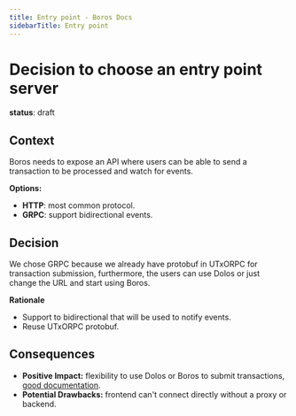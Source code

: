 ```yaml
---
title: Entry point - Boros Docs
sidebarTitle: Entry point
---
```


# Decision to choose an entry point server

**status**: draft

## Context

Boros needs to expose an API where users can be able to send a transaction to be processed and watch for events.

**Options:**
  - **HTTP**: most common protocol.
  - **GRPC**: support bidirectional events.

## Decision

We chose GRPC because we already have protobuf in UTxORPC for transaction submission, furthermore, the users can use Dolos or just change the URL and start using Boros.

**Rationale**
  - Support to bidirectional that will be used to notify events.
  - Reuse UTxORPC protobuf.


## Consequences
  - **Positive Impact:** flexibility to use Dolos or Boros to submit transactions, [good documentation](https://utxorpc.org/).
  - **Potential Drawbacks:** frontend can't connect directly without a proxy or backend.
